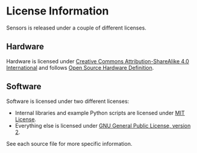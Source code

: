 # License Information

Sensors is released under a couple of different licenses.

## Hardware

Hardware is licensed under [Creative Commons Attribution-ShareAlike 4.0 International](https://creativecommons.org/licenses/by-sa/4.0/) and follows [Open Source Hardware Definition](https://www.oshwa.org/definition/).

## Software

Software is licensed under two different licenses:

* Internal libraries and example Python scripts are licensed under [MIT License](https://opensource.org/licenses/MIT).
* Everything else is licensed under [GNU General Public License, version 2](https://www.gnu.org/licenses/old-licenses/gpl-2.0.en.html).

See each source file for more specific information.
